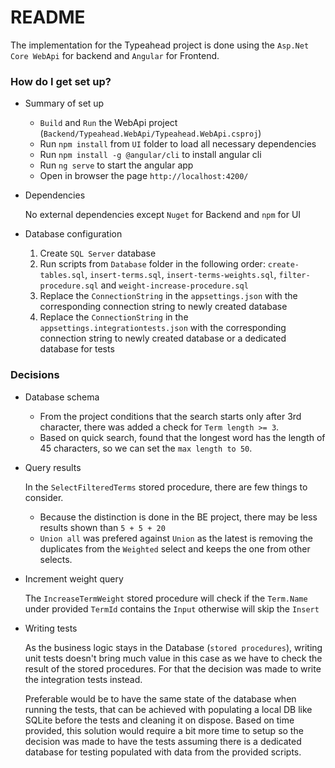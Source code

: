 # README #

The implementation for the Typeahead project is done using the `Asp.Net Core WebApi` for backend and `Angular` for Frontend.

### How do I get set up? ###

* Summary of set up
    * `Build` and `Run` the WebApi project (`Backend/Typeahead.WebApi/Typeahead.WebApi.csproj`)
    * Run `npm install` from `UI` folder to load all necessary dependencies
    * Run `npm install -g @angular/cli` to install angular cli
    * Run `ng serve` to start the angular app
    * Open in browser the page `http://localhost:4200/`
* Dependencies
        
    No external dependencies except `Nuget` for Backend and `npm` for UI
    
* Database configuration
    1. Create `SQL Server` database
    2. Run scripts from `Database` folder in the following order: `create-tables.sql`, `insert-terms.sql`, `insert-terms-weights.sql`, `filter-procedure.sql` and `weight-increase-procedure.sql`
    3. Replace the `ConnectionString` in the `appsettings.json` with the corresponding connection string to newly created database
    4. Replace the `ConnectionString` in the `appsettings.integrationtests.json` with the corresponding connection string to newly created database or a dedicated database for tests

### Decisions ###

* Database schema

    * From the project conditions that the search starts only after 3rd character, there was added a check for `Term length >= 3`. 
    * Based on quick search, found that the longest word has the length of 45 characters, so we can set the `max length to 50`.


* Query results

    In the `SelectFilteredTerms` stored procedure, there are few things to consider.

    * Because the distinction is done in the BE project, there may be less results shown than `5 + 5 + 20`
    * `Union all` was prefered against `Union` as the latest is removing the duplicates from the `Weighted` select and keeps the one from other selects.

* Increment weight query

    The `IncreaseTermWeight` stored procedure will check if the `Term.Name` under provided `TermId` contains the `Input` otherwise will skip the `Insert`

* Writing tests

    As the business logic stays in the Database (`stored procedures`), writing unit tests doesn't bring much value in this case as we have to check the result of the stored procedures. For that the decision was made to write the integration tests instead.
    
    Preferable would be to have the same state of the database when running the tests, that can be achieved with populating a local DB like SQLite before the tests and cleaning it on dispose. Based on time provided, this solution would require a bit more time to setup so the decision was made to have the tests assuming there is a dedicated database for testing populated with data from the provided scripts.

   